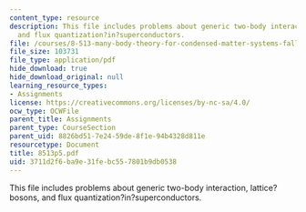 ```yaml
---
content_type: resource
description: This file includes problems about generic two-body interaction, lattice?bosons,
  and flux quantization?in?superconductors.
file: /courses/8-513-many-body-theory-for-condensed-matter-systems-fall-2004/3711d2f6ba9e31febc557801b9db0538_8513p5.pdf
file_size: 103731
file_type: application/pdf
hide_download: true
hide_download_original: null
learning_resource_types:
- Assignments
license: https://creativecommons.org/licenses/by-nc-sa/4.0/
ocw_type: OCWFile
parent_title: Assignments
parent_type: CourseSection
parent_uid: 8826bd51-7e24-59de-8f1e-94b4328d811e
resourcetype: Document
title: 8513p5.pdf
uid: 3711d2f6-ba9e-31fe-bc55-7801b9db0538
---
```

This file includes problems about generic two-body interaction, lattice?bosons, and flux quantization?in?superconductors.